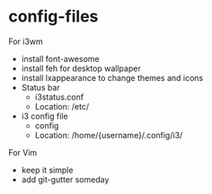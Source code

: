 # config-files

For i3wm
+ install font-awesome
+ install feh for desktop wallpaper
+ install lxappearance to change themes and icons
+ Status bar 
     * i3status.conf
     * Location: /etc/
+ i3 config file
    * config
    * Location: /home/{username}/.config/i3/

For Vim
+ keep it simple
+ add git-gutter someday

